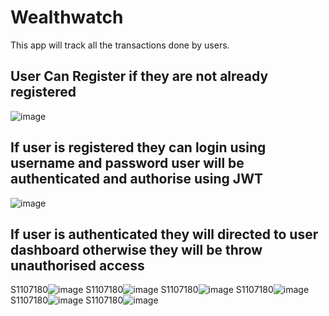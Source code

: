 # Wealthwatch
This app will track all the transactions done by users.
## User Can Register if they are not already registered
![image](https://github.com/user-attachments/assets/2cb775b1-5005-4cf5-85c4-eb28971c0b6d)
## If user is registered they can login using username and password user will be authenticated and authorise using JWT
![image](https://github.com/user-attachments/assets/fa710bde-2b92-45c4-8362-57e9c6097cbb)
## If user is authenticated they will directed to user dashboard otherwise they will be throw unauthorised access
S1107180![image](https://github.com/user-attachments/assets/bcb4013d-683c-4317-8516-240c427e26dd)
S1107180![image](https://github.com/user-attachments/assets/825285ad-6eed-4485-a6d6-1b5390ee324f)
S1107180![image](https://github.com/user-attachments/assets/5239a2ce-b92c-40ec-b777-8fef7f630d6d)
S1107180![image](https://github.com/user-attachments/assets/6250642a-6004-4276-99e0-ff7a4e937937)
S1107180![image](https://github.com/user-attachments/assets/065cdf2f-0ff7-46cc-b1c7-d1303e92e4a4)
S1107180![image](https://github.com/user-attachments/assets/ef6f39b2-8ef2-463f-8db2-b6a999db7b94)









